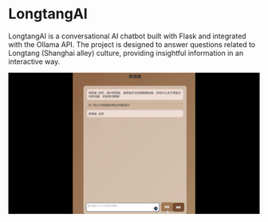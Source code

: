 # LongtangAI
LongtangAI is a conversational AI chatbot built with Flask and integrated with the Ollama API. The project is designed to answer questions related to Longtang (Shanghai alley) culture, providing insightful information in an interactive way.

![LongtangAI Demo](https://github.com/boatchanting/LongtangAI/blob/main/LongtangAI_demo.gif)
